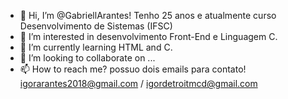 - 👋 Hi, I’m @GabriellArantes! Tenho 25 anos e atualmente curso Desenvolvimento de Sistemas (IFSC)
- 👀 I’m interested in desenvolvimento Front-End e Linguagem C.
- 🌱 I’m currently learning HTML and C.
- 💞️ I’m looking to collaborate on ...
- 📫 How to reach me? possuo dois emails para contato! igorarantes2018@gmail.com / igordetroitmcd@gmail.com

<!---
GabriellArantes/GabriellArantes is a ✨ special ✨ repository because its `README.md` (this file) appears on your GitHub profile.
You can click the Preview link to take a look at your changes.
--->

